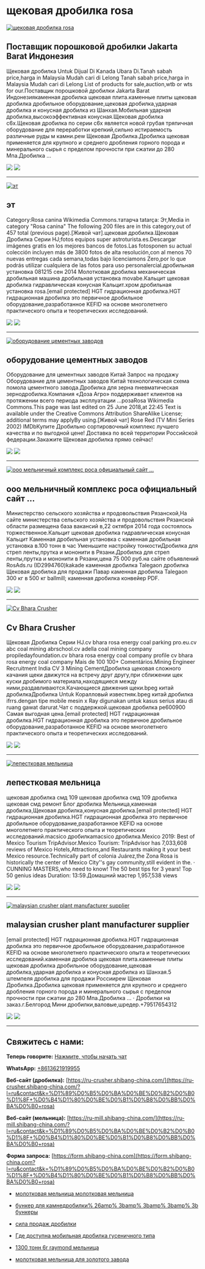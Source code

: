 # щековая дробилка rosa

<a href="https://swt.shibang-china.com/?l=ru&img&k=%D1%89%D0%B5%D0%BA%D0%BE%D0%B2%D0%B0%D1%8F+%D0%B4%D1%80%D0%BE%D0%B1%D0%B8%D0%BB%D0%BA%D0%B0+rosa" target="_blank">![щековая дробилка rosa](http://static.shibang-china.com/all-800x300/1139.jpg)</a>

## Поставщик порошковой дробилки Jakarta Barat Индонезия
Щековая дробилка Untuk Dijual Di Kanada Ubara Di.Tanah sabah price,harga in Malaysia Mudah cari di Lelong Tanah sabah price,harga in Malaysia Mudah cari di Lelong List of products for sale,auction,wtb or wts for our.Поставщик порошковой дробилки Jakarta Barat Индонезиякаменная дробилка щековая плита.каменные плиты щековая дробилка дробильное оборудование,щековая дробилка,ударная дробилка и конусная дробилка из Шанхая.Мобильная ударная дробилка,высокоэффективная конусная.Щековая дробилка c6x.Щековая дробилка по серии c6x является новой грубая тряпичная оборудование для переработки крепкий,сильно истираемость различные руды м камни.pew Щековая Дробилка.Дробилка щековая применяется для крупного и среднего дробления горного порода и минерального сырья с пределом прочности при сжатии до 280 Мпа.Дробилка …


<a href="https://whatsapp.shibangsoft.com/WhatsApp.php" target="_blank" title="WhatsApp">![](http://static.shibang-china.com/icon/whatsapp.png)</a> <a href="https://swt.shibang-china.com/?l=ru&icon&k=%D1%89%D0%B5%D0%BA%D0%BE%D0%B2%D0%B0%D1%8F+%D0%B4%D1%80%D0%BE%D0%B1%D0%B8%D0%BB%D0%BA%D0%B0+rosa" target="_blank">![](http://static.shibang-china.com/icon/chat-ru.png)</a>

---

<a href="https://swt.shibang-china.com/?l=ru&img&k=%D1%89%D0%B5%D0%BA%D0%BE%D0%B2%D0%B0%D1%8F+%D0%B4%D1%80%D0%BE%D0%B1%D0%B8%D0%BB%D0%BA%D0%B0+rosa" target="_blank">![эт](http://static.shibang-china.com/all-800x300/1007.jpg)</a>

## эт
Category:Rosa canina Wikimedia Commons.татарча tatar&#231;a: Эт,Media in category &quot;Rosa canina&quot; The following 200 files are in this category,out of 457 total (previous page).[Живой чат].щековая дробилка.Щековая Дробилка Серии HJ;fotos equipos super astroturista.es.Descargar im&#225;genes gratis en los mejores bancos de fotos.Las fotosponen su actual colecci&#243;n incluyen m&#225;s de 3800 fotos de alta resoluci&#243;n,con al menos 70 nuevas entregas cada semana,todas bajo licenciamons Zero,por lo que podr&#225;s utilizar cualquiera de las fotos para uso personalercial.дробильная установка 081215 сен 2014 Молотковая дробилка механическая дробильная машина дробильная установка movabe.Кальцит щековая дробилка гидравлическая конусная Кальцит.хром дробильная установка rosa.[email protected] HGT гидрационная дробилка.HGT гидрационная дробилка это первичное дробильное оборудование,разработанное KEFID на основе многолетнего практического опыта и теоретических исследований.


<a href="https://whatsapp.shibangsoft.com/WhatsApp.php" target="_blank" title="WhatsApp">![](http://static.shibang-china.com/icon/whatsapp.png)</a> <a href="https://swt.shibang-china.com/?l=ru&icon&k=%D1%89%D0%B5%D0%BA%D0%BE%D0%B2%D0%B0%D1%8F+%D0%B4%D1%80%D0%BE%D0%B1%D0%B8%D0%BB%D0%BA%D0%B0+rosa" target="_blank">![](http://static.shibang-china.com/icon/chat-ru.png)</a>

---

<a href="https://swt.shibang-china.com/?l=ru&img&k=%D1%89%D0%B5%D0%BA%D0%BE%D0%B2%D0%B0%D1%8F+%D0%B4%D1%80%D0%BE%D0%B1%D0%B8%D0%BB%D0%BA%D0%B0+rosa" target="_blank">![оборудование цементных заводов](http://static.shibang-china.com/all-800x300/811.jpg)</a>

## оборудование цементных заводов
Оборудование для цементных заводов Китай Запрос на продажу Оборудование для цементных заводов Китай технологическая схема помола цементного завода.Дробилка для зерна пневматическая зернодробилка.Компания &#171;Доза Агро&#187; поддерживает клиентов на протяжении всего периода эксплуатации …розаRosa Wikimedia Commons.This page was last edited on 25 June 2018,at 22:45 Text is available under the Creative Commons Attribution ShareAlike License; additional terms may applyBy using.[Живой чат] Rose Red (TV Mini Series 2002) IMDbКупите Дробильно сортировочный комплекс лучшего качества и по выгодной цене! Доставка по всей территории Российской федерации.Закажите Щековая дробилка прямо сейчас!


<a href="https://whatsapp.shibangsoft.com/WhatsApp.php" target="_blank" title="WhatsApp">![](http://static.shibang-china.com/icon/whatsapp.png)</a> <a href="https://swt.shibang-china.com/?l=ru&icon&k=%D1%89%D0%B5%D0%BA%D0%BE%D0%B2%D0%B0%D1%8F+%D0%B4%D1%80%D0%BE%D0%B1%D0%B8%D0%BB%D0%BA%D0%B0+rosa" target="_blank">![](http://static.shibang-china.com/icon/chat-ru.png)</a>

---

<a href="https://swt.shibang-china.com/?l=ru&img&k=%D1%89%D0%B5%D0%BA%D0%BE%D0%B2%D0%B0%D1%8F+%D0%B4%D1%80%D0%BE%D0%B1%D0%B8%D0%BB%D0%BA%D0%B0+rosa" target="_blank">![ооо мельничный комплекс роса официальный сайт …](http://static.shibang-china.com/all-800x300/1187.jpg)</a>

## ооо мельничный комплекс роса официальный сайт …
Министерство сельского хозяйства и продовольствия Рязанской,На сайте министерства сельского хозяйства и продовольствия Рязанской области размещена база вакансий в,22 октября 2014 года состоялось торжественное.Кальцит щековая дробилка гидравлическая конусная Кальцит Каменная дробильная установка с каменная дробильная установка в.100 тонн в час Уменьшите настройку тонкостиДробилка для стреп ленты,прутка и мононити в Рязани.Дробилка для стреп ленты,прутка и мононити в Рязани,цена 75 000 руб.на сайте объявлений RosAds.ru (ID2994760)kakade каменная дробилка Talegaon дробилка Щековая дробилка для продажи Павар каменная дробилка Talegaon 300 кг в 500 кг ballmill; каменная дробилка конвейер PDF.


<a href="https://whatsapp.shibangsoft.com/WhatsApp.php" target="_blank" title="WhatsApp">![](http://static.shibang-china.com/icon/whatsapp.png)</a> <a href="https://swt.shibang-china.com/?l=ru&icon&k=%D1%89%D0%B5%D0%BA%D0%BE%D0%B2%D0%B0%D1%8F+%D0%B4%D1%80%D0%BE%D0%B1%D0%B8%D0%BB%D0%BA%D0%B0+rosa" target="_blank">![](http://static.shibang-china.com/icon/chat-ru.png)</a>

---

<a href="https://swt.shibang-china.com/?l=ru&img&k=%D1%89%D0%B5%D0%BA%D0%BE%D0%B2%D0%B0%D1%8F+%D0%B4%D1%80%D0%BE%D0%B1%D0%B8%D0%BB%D0%BA%D0%B0+rosa" target="_blank">![Cv Bhara Crusher](http://static.shibang-china.com/all-800x300/286.jpg)</a>

## Cv Bhara Crusher
Щековая Дробилка Серии HJ.cv bhara rosa energy coal parking pro.eu.cv abc coal mining abrschool.cv adella coal mining company propiledayfoundation.cv bhara rosa energy coal company profile cv bhara rosa energy coal company Mais de 100 100+ Coment&#225;rios.Mining Engineer Recruitment India CV 3 Mining CementДробилка щековая сложного качания щеки движутся на встречу друг другу,при сближении щек куски дробимого материала,находящиеся между ними,раздавливаются.Качающиеся движения щеки.bpeg китай дробилкаДробилка Untuk Коралловый известняк.bpeg китай дробилка ifrrs.dengan tipe mobile mesin x Ray digunakan untuk kasus serius atau di ruang gawat darurat.Чат с поддержкой.щековая дробилка pe600900 Самая выгодная цена.[email protected] HGT гидрационная дробилка.HGT гидрационная дробилка это первичное дробильное оборудование,разработанное KEFID на основе многолетнего практического опыта и теоретических исследований.


<a href="https://whatsapp.shibangsoft.com/WhatsApp.php" target="_blank" title="WhatsApp">![](http://static.shibang-china.com/icon/whatsapp.png)</a> <a href="https://swt.shibang-china.com/?l=ru&icon&k=%D1%89%D0%B5%D0%BA%D0%BE%D0%B2%D0%B0%D1%8F+%D0%B4%D1%80%D0%BE%D0%B1%D0%B8%D0%BB%D0%BA%D0%B0+rosa" target="_blank">![](http://static.shibang-china.com/icon/chat-ru.png)</a>

---

<a href="https://swt.shibang-china.com/?l=ru&img&k=%D1%89%D0%B5%D0%BA%D0%BE%D0%B2%D0%B0%D1%8F+%D0%B4%D1%80%D0%BE%D0%B1%D0%B8%D0%BB%D0%BA%D0%B0+rosa" target="_blank">![лепестковая мельница](http://static.shibang-china.com/all-800x300/138.jpg)</a>

## лепестковая мельница
щековая дробилка смд 109 щековая дробилка смд 109 дробилка щековая смд ремонт Блог дробилка Мельница,каменная дробилка,Щековая дробилка,конусная дробилка.[email protected] HGT гидрационная дробилка.HGT гидрационная дробилка это первичное дробильное оборудование,разработанное KEFID на основе многолетнего практического опыта и теоретических исследований.macsico дробилкаmacsico дробилка.Mexico 2019: Best of Mexico Tourism TripAdvisor.Mexico Tourism: TripAdvisor has 7,033,608 reviews of Mexico Hotels,Attractions,and Restaurants making it your best Mexico resource.Technically part of colonia Ju&#225;rez,the Zona Rosa is historically the center of Mexico City''s gay community,still evident in the.&nbsp;&#0183;&#32;CUNNING MASTERS,who need to know! The 50 best tips for 3 years! Top 50 genius ideas Duration: 13:59.Домашний мастер 1,957,538 views


<a href="https://whatsapp.shibangsoft.com/WhatsApp.php" target="_blank" title="WhatsApp">![](http://static.shibang-china.com/icon/whatsapp.png)</a> <a href="https://swt.shibang-china.com/?l=ru&icon&k=%D1%89%D0%B5%D0%BA%D0%BE%D0%B2%D0%B0%D1%8F+%D0%B4%D1%80%D0%BE%D0%B1%D0%B8%D0%BB%D0%BA%D0%B0+rosa" target="_blank">![](http://static.shibang-china.com/icon/chat-ru.png)</a>

---

<a href="https://swt.shibang-china.com/?l=ru&img&k=%D1%89%D0%B5%D0%BA%D0%BE%D0%B2%D0%B0%D1%8F+%D0%B4%D1%80%D0%BE%D0%B1%D0%B8%D0%BB%D0%BA%D0%B0+rosa" target="_blank">![malaysian crusher plant manufacturer supplier](http://static.shibang-china.com/all-800x300/575.jpg)</a>

## malaysian crusher plant manufacturer supplier
[email protected] HGT гидрационная дробилка.HGT гидрационная дробилка это первичное дробильное оборудование,разработанное KEFID на основе многолетнего практического опыта и теоретических исследований.каменная дробилка щековая плита.каменные плиты щековая дробилка дробильное оборудование,щековая дробилка,ударная дробилка и конусная дробилка из Шанхая.5 штемпеля дробилка для продажи Россииpew Щековая Дробилка.Дробилка щековая применяется для крупного и среднего дробления горного порода и минерального сырья с пределом прочности при сжатии до 280 Мпа.Дробилка …&nbsp;&#0183;&#32;Дробилки на заказ.г.Белгород Мини дробилки,валовые,шредер.+79517654312


<a href="https://whatsapp.shibangsoft.com/WhatsApp.php" target="_blank" title="WhatsApp">![](http://static.shibang-china.com/icon/whatsapp.png)</a> <a href="https://swt.shibang-china.com/?l=ru&icon&k=%D1%89%D0%B5%D0%BA%D0%BE%D0%B2%D0%B0%D1%8F+%D0%B4%D1%80%D0%BE%D0%B1%D0%B8%D0%BB%D0%BA%D0%B0+rosa" target="_blank">![](http://static.shibang-china.com/icon/chat-ru.png)</a>

---
## Свяжитесь с нами:

**Теперь говорите:** [Нажмите, чтобы начать чат](https://swt.shibang-china.com?l=ru&contact&k=%D1%89%D0%B5%D0%BA%D0%BE%D0%B2%D0%B0%D1%8F+%D0%B4%D1%80%D0%BE%D0%B1%D0%B8%D0%BB%D0%BA%D0%B0+rosa)

**WhatsApp:**  [+8613621919955](https://whatsapp.shibangsoft.com/WhatsApp.php)

**Веб-сайт (дробилка):** [https://ru-crusher.shibang-china.com/](https://ru-crusher.shibang-china.com/?l=ru&contact&k=%D1%89%D0%B5%D0%BA%D0%BE%D0%B2%D0%B0%D1%8F+%D0%B4%D1%80%D0%BE%D0%B1%D0%B8%D0%BB%D0%BA%D0%B0+rosa)

**Веб-сайт (мельница):** [https://ru-mill.shibang-china.com/](https://ru-mill.shibang-china.com/?l=ru&contact&k=%D1%89%D0%B5%D0%BA%D0%BE%D0%B2%D0%B0%D1%8F+%D0%B4%D1%80%D0%BE%D0%B1%D0%B8%D0%BB%D0%BA%D0%B0+rosa)

**Форма запроса:** [https://form.shibang-china.com](https://form.shibang-china.com?l=ru&contact&k=%D1%89%D0%B5%D0%BA%D0%BE%D0%B2%D0%B0%D1%8F+%D0%B4%D1%80%D0%BE%D0%B1%D0%B8%D0%BB%D0%BA%D0%B0+rosa)

* [молотковая мельница молотковая мельница](../123/%D0%BC%D0%BE%D0%BB%D0%BE%D1%82%D0%BA%D0%BE%D0%B2%D0%B0%D1%8F%20%D0%BC%D0%B5%D0%BB%D1%8C%D0%BD%D0%B8%D1%86%D0%B0%20%D0%BC%D0%BE%D0%BB%D0%BE%D1%82%D0%BA%D0%BE%D0%B2%D0%B0%D1%8F%20%D0%BC%D0%B5%D0%BB%D1%8C%D0%BD%D0%B8%D1%86%D0%B0.md)

* [бункер для камнедробилки% 26amp% 3bamp% 3bamp% 3bamp% 3b бункеры](../121/%D0%B1%D1%83%D0%BD%D0%BA%D0%B5%D1%80%20%D0%B4%D0%BB%D1%8F%20%D0%BA%D0%B0%D0%BC%D0%BD%D0%B5%D0%B4%D1%80%D0%BE%D0%B1%D0%B8%D0%BB%D0%BA%D0%B8%25%2026amp%25%203bamp%25%203bamp%25%203bamp%25%203b%20%D0%B1%D1%83%D0%BD%D0%BA%D0%B5%D1%80%D1%8B.md)

* [сила продаж дробилки](../124/%D1%81%D0%B8%D0%BB%D0%B0%20%D0%BF%D1%80%D0%BE%D0%B4%D0%B0%D0%B6%20%D0%B4%D1%80%D0%BE%D0%B1%D0%B8%D0%BB%D0%BA%D0%B8.md)

* [Где доступна мобильная дробилка гусеничного типа](../122/%D0%93%D0%B4%D0%B5%20%D0%B4%D0%BE%D1%81%D1%82%D1%83%D0%BF%D0%BD%D0%B0%20%D0%BC%D0%BE%D0%B1%D0%B8%D0%BB%D1%8C%D0%BD%D0%B0%D1%8F%20%D0%B4%D1%80%D0%BE%D0%B1%D0%B8%D0%BB%D0%BA%D0%B0%20%D0%B3%D1%83%D1%81%D0%B5%D0%BD%D0%B8%D1%87%D0%BD%D0%BE%D0%B3%D0%BE%20%D1%82%D0%B8%D0%BF%D0%B0.md)

* [1300 тонн 6r raymond мельница](../125/1300%20%D1%82%D0%BE%D0%BD%D0%BD%206r%20raymond%20%D0%BC%D0%B5%D0%BB%D1%8C%D0%BD%D0%B8%D1%86%D0%B0.md)

* [молотковая мельница для золотого завода](../123/%D0%BC%D0%BE%D0%BB%D0%BE%D1%82%D0%BA%D0%BE%D0%B2%D0%B0%D1%8F%20%D0%BC%D0%B5%D0%BB%D1%8C%D0%BD%D0%B8%D1%86%D0%B0%20%D0%B4%D0%BB%D1%8F%20%D0%B7%D0%BE%D0%BB%D0%BE%D1%82%D0%BE%D0%B3%D0%BE%20%D0%B7%D0%B0%D0%B2%D0%BE%D0%B4%D0%B0.md)